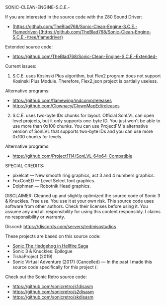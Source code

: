 SONIC-CLEAN-ENGINE-S.C.E.-


If you are interested in the source code with the Z80 Sound Driver:

- [https://github.com/TheBlad768/Sonic-Clean-Engine-S.C.E.-Flamedriver-](https://github.com/TheBlad768/Sonic-Clean-Engine-S.C.E.-/tree/flamedriver)

Extended source code:

- https://github.com/TheBlad768/Sonic-Clean-Engine-S.C.E.-Extended-

Current issues:

1. S.C.E. uses Kosinski Plus algorithm, but Flex2 program does not support Kosinski Plus Module. Therefore, Flex2.json project is partially useless.

Alternative programs:
- https://github.com/flamewing/mdcomp/releases
- https://github.com/Clownacy/ClownMapEd/releases

2. S.C.E. uses two-byte IDs chunks for layout. Official SonLVL can open level projects, but it only supports one-byte ID. You just won't be able to use more than 0x100 chunks.
You can use ProjectFM's alternative version of SonLVL that supports two-byte IDs and you can use more 0x100 chunks for levels.

Alternative programs:
- https://github.com/Project1114/SonLVL-64x64-Compatible

SPECIAL CREDITS:

- pixelcat — New smooth ring graphics, act 3 and 4 numbers graphics.
- FoxConED — Level Select font graphics.
- Dolphman — Robotnik Head graphics.

DISCLAIMER:
Cleaned up and slightly optimized the source code of Sonic 3 & Knuckles. Free use. You use it at your own risk. This source code uses software from other authors. Check their licenses before using it. You assume any and all responsibility for using this content responsibly. I claims no responsibility or warranty.

Discord: https://discords.com/servers/redmisostudios

These projects are based on this source code:

- [Sonic The Hedgehog in Hellfire Saga](https://github.com/TheBlad768/Hellfire-Saga-Public-Source)
- Sonic 3 & Knuckles: Epilogue
- TishaProject (2019)
- Sonic Virtual Adventure (2017) (Cancelled) — In the past I made this source code specifically for this project (:

Check out the Sonic Retro source code:

- https://github.com/sonicretro/s1disasm
- https://github.com/sonicretro/s2disasm
- https://github.com/sonicretro/skdisasm
